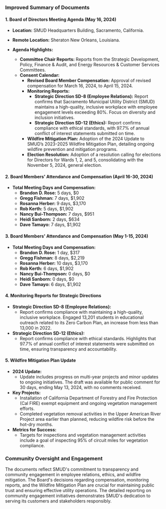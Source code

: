 ### Improved Summary of Documents

#### 1. **Board of Directors Meeting Agenda (May 16, 2024)**
- **Location:** SMUD Headquarters Building, Sacramento, California.
- **Remote Location:** Sheraton New Orleans, Louisiana.
  
- **Agenda Highlights:**
  - **Committee Chair Reports:** Reports from the Strategic Development, Policy, Finance & Audit, and Energy Resources & Customer Services Committees.
  - **Consent Calendar:**
    - **Revised Board Member Compensation:** Approval of revised compensation for March 16, 2024, to April 15, 2024.
    - **Monitoring Reports:**
      - **Strategic Direction SD-8 (Employee Relations):** Report confirms that Sacramento Municipal Utility District (SMUD) maintains a high-quality, inclusive workplace with employee engagement levels exceeding 80%. Focus on diversity and inclusion initiatives.
      - **Strategic Direction SD-12 (Ethics):** Report confirms compliance with ethical standards, with 97.7% of annual conflict of interest statements submitted on time.
    - **Wildfire Mitigation Plan:** Adoption of the 2024 Update to SMUD’s 2023-2025 Wildfire Mitigation Plan, detailing ongoing wildfire prevention and mitigation programs.
    - **Election Resolution:** Adoption of a resolution calling for elections for Directors for Wards 1, 2, and 5, consolidating with the November 5, 2024, general election.

#### 2. **Board Members' Attendance and Compensation (April 16-30, 2024)**
- **Total Meeting Days and Compensation:**
  - **Brandon D. Rose:** 5 days, $0
  - **Gregg Fishman:** 7 days, $1,902
  - **Rosanna Herber:** 9 days, $3,170
  - **Rob Kerth:** 5 days, $1,902
  - **Nancy Bui-Thompson:** 7 days, $951
  - **Heidi Sanborn:** 2 days, $634
  - **Dave Tamayo:** 7 days, $1,902

#### 3. **Board Members' Attendance and Compensation (May 1-15, 2024)**
- **Total Meeting Days and Compensation:**
  - **Brandon D. Rose:** 1 day, $317
  - **Gregg Fishman:** 8 days, $2,219
  - **Rosanna Herber:** 10 days, $3,170
  - **Rob Kerth:** 6 days, $1,902
  - **Nancy Bui-Thompson:** 0 days, $0
  - **Heidi Sanborn:** 0 days, $0
  - **Dave Tamayo:** 6 days, $1,902

#### 4. **Monitoring Reports for Strategic Directions**
- **Strategic Direction SD-8 (Employee Relations):** 
  - Report confirms compliance with maintaining a high-quality, inclusive workplace. Engaged 13,201 students in educational outreach related to its Zero Carbon Plan, an increase from less than 13,000 in 2022.
- **Strategic Direction SD-12 (Ethics):**
  - Report confirms compliance with ethical standards. Highlights that 97.7% of annual conflict of interest statements were submitted on time, ensuring transparency and accountability.

#### 5. **Wildfire Mitigation Plan Update**
- **2024 Update:** 
  - Update includes progress on multi-year projects and minor updates to ongoing initiatives. The draft was available for public comment for 30 days, ending May 13, 2024, with no comments received.
- **Key Projects:**
  - Installation of California Department of Forestry and Fire Protection (Cal FIRE) exempt equipment and ongoing vegetation management efforts.
  - Completed vegetation removal activities in the Upper American River Project area earlier than planned, reducing wildfire risk before the hot-dry months.
- **Metrics for Success:** 
  - Targets for inspections and vegetation management activities include a goal of inspecting 95% of circuit miles for vegetation compliance.

### Community Oversight and Engagement
The documents reflect SMUD's commitment to transparency and community engagement in employee relations, ethics, and wildfire mitigation. The Board's decisions regarding compensation, monitoring reports, and the Wildfire Mitigation Plan are crucial for maintaining public trust and ensuring effective utility operations. The detailed reporting on community engagement initiatives demonstrates SMUD's dedication to serving its customers and stakeholders responsibly.
